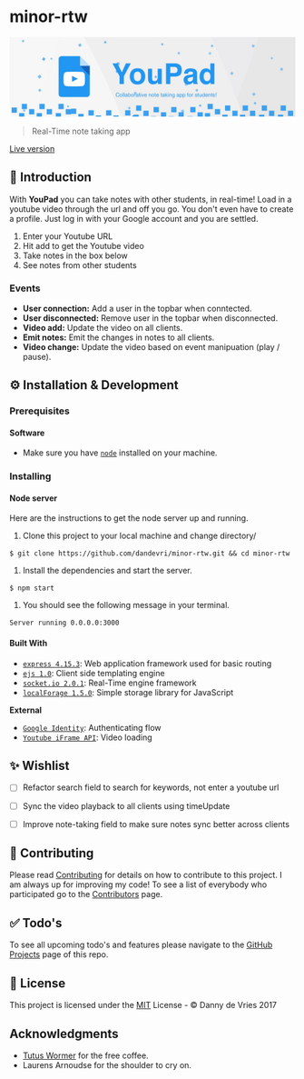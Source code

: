 # minor-rtw

![Github_Banner](github/GitHub_Banner.jpg)
> Real-Time note taking app

[Live version](https://minor-rtw-pstgcfaisc.now.sh/)

## :book: Introduction

With **YouPad** you can take notes with other students, in real-time! Load in a youtube video through the url and off you go. You don't even have to create a profile. Just log in with your Google account and you are settled.

1. Enter your Youtube URL
1. Hit add to get the Youtube video
1. Take notes in the box below
1. See notes from other students

### Events
* **User connection:** Add a user in the topbar when conntected.
* **User disconnected:** Remove user in the topbar when disconnected.
* **Video add:** Update the video on all clients.
* **Emit notes:** Emit the changes in notes to all clients.
* **Video change:** Update the video based on event manipuation (play / pause).

## ⚙ Installation & Development

### Prerequisites
#### Software
* Make sure you have [`node`](https://nodejs.org/en/) installed on your machine.

### Installing

#### Node server
Here are the instructions to get the node server up and running.

1. Clone this project to your local machine and change directory/
```
$ git clone https://github.com/dandevri/minor-rtw.git && cd minor-rtw
```

1. Install the dependencies and start the server.
```
$ npm start
```

1. You should see the following message in your terminal.
```
Server running 0.0.0.0:3000
```

#### Built With
* [`express 4.15.3`](https://expressjs.com/): Web application framework used for basic routing
* [`ejs 1.0`](http://www.embeddedjs.com/): Client side templating engine
* [`socket.io 2.0.1`](https://socket.io/): Real-Time engine framework
* [`localForage 1.5.0`](https://github.com/localForage/localForage): Simple storage library for JavaScript

**External**
* [`Google Identity`](https://developers.google.com/identity/): Authenticating flow
* [`Youtube iFrame API`](https://developers.google.com/identity/): Video loading


## ✨ Wishlist
* [ ] Refactor search field to search for keywords, not enter a youtube url
* [ ] Sync the video playback to all clients using timeUpdate
* [ ] Improve note-taking field to make sure notes sync better across clients


## :page_facing_up: Contributing
Please read [Contributing](CONTRIBUTING.md) for details on how to contribute to this project. I am always up for improving my code!
To see a list of everybody who participated go to the [Contributors](https://github.com/dandevri/minor-rtw/graphs/contributors) page.

## :white_check_mark: Todo's
To see all upcoming todo's and features please navigate to the [GitHub Projects](https://github.com/dandevri/minor-rtw/projects/) page of this repo.

## 💼 License
This project is licensed under the [MIT](LICENSE.MD) License - © Danny de Vries 2017

## Acknowledgments
* [Tutus Wormer](https://github.com/wooorm) for the free coffee.
* Laurens Arnoudse for the shoulder to cry on.
